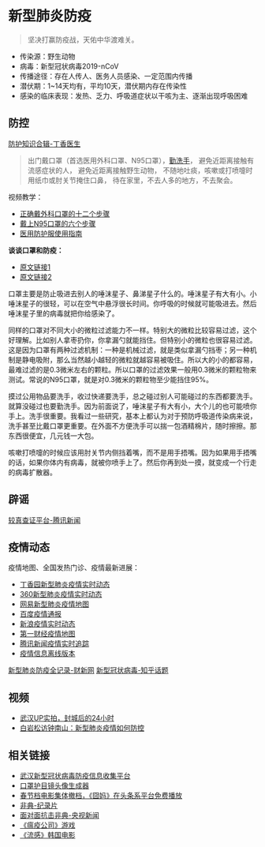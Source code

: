 # 新型肺炎防疫
> 坚决打赢防疫战，天佑中华渡难关。

- 传染源：野生动物
- 病毒：新型冠状病毒2019-nCoV
- 传播途径：存在人传人、医务人员感染、一定范围内传播
- 潜伏期：1~14天均有，平均10天，潜伏期内存在传染性
- 感染的临床表现：发热、乏力、呼吸道症状以干咳为主、逐渐出现呼吸困难

## 防控
[防护知识合辑-丁香医生](https://mp.weixin.qq.com/s/UkWbqzKRe2DITz2nS6-XvQ)

> 出门戴口罩（首选医用外科口罩、N95口罩），[勤洗手](https://mp.weixin.qq.com/s?__biz=MjA1ODMxMDQwMQ==&mid=2657273187&idx=5&sn=7abd6d8bff45341c85bd88575e034c9f&chksm=4906c10d7e71481b5c82ff09e384e0e3118e28bc59f036b290a481eb8b4b64f78822ff5fc3d8&scene=21#wechat_redirect)，
避免近距离接触有流感症状的人，
避免近距离接触野生动物，
不随地吐痰，咳嗽或打喷嚏时用纸巾或肘关节掩住口鼻，
待在家里，不去人多的地方，不去聚会。

视频教学：
- [正确戴外科口罩的十二个步骤](https://www.bilibili.com/video/av84429638)
- [戴上N95口罩的六个步骤](https://www.bilibili.com/video/av84422414)
- [医用防护服使用指南](https://www.bilibili.com/video/av84823516)

**谈谈口罩和防疫：**
- [原文链接1](https://mp.weixin.qq.com/s/1QmU8v9C23DXQ9Y4TQohZA)
- [原文链接2](https://mp.weixin.qq.com/s?src=11&timestamp=1580037005&ver=2120&signature=adSY285WoZhc1kqFx-T92zJUqBEuF3M7b03uxAWxnr6ConC4kq9fLAV0eaRfWFawE-R-OszwD4ULq8jiVWvWWf4BIaFIs*-nBE*4KYmp7K1shYK*1j-lGs*PdogDBQZ-&new=1)

口罩主要是防止吸进去别人的唾沫星子、鼻涕星子什么的。唾沫星子有大有小。小唾沫星子的很轻，可以在空气中悬浮很长时间。你呼吸的时候就可能吸进去。然后唾沫星子里的病毒就把你给感染了。

同样的口罩对不同大小的微粒过滤能力不一样。特别大的微粒比较容易过滤，这个好理解。比如别人拿枣扔你，你拿漏勺就能挡住。但特别小的微粒也很容易过滤。这是因为口罩有两种过滤机制：一种是机械过滤，就是类似拿漏勺挡枣；另一种机制是静电吸附，那么当然越小越轻的微粒就越容易被吸住。所以大的小的都容易，最难过滤的是0.3微米左右的颗粒。所以口罩的过滤效果一般用0.3微米的颗粒物来测试。常说的N95口罩，就是对0.3微米的颗粒物至少能挡住95%。

摸过公用物品要洗手，收过快递要洗手，总之碰过别人可能碰过的东西都要洗手。就算没碰过也要勤洗手。因为前面说了，唾沫星子有大有小，大个儿的也可能喷你手上。洗手很重要。我看过一些研究，基本上都认为对于预防呼吸道传染病来说，洗手甚至比戴口罩更重要。在外面不方便洗手可以揣一包酒精棉片，随时擦擦。那东西很便宜，几元钱一大包。

咳嗽打喷嚏的时候应该用肘关节内侧挡着嘴，而不是用手捂嘴。因为如果用手捂嘴的话，如果你体内有病毒，就被你喷手上了。然后你再到处一摸，就变成一个行走的病毒扩散器。

## 辟谣
[较真查证平台-腾讯新闻](https://vp.fact.qq.com/home)

## 疫情动态
疫情地图、全国发热门诊、疫情最新进展：
- [丁香园新型肺炎疫情实时动态](https://3g.dxy.cn/newh5/view/pneumonia)
- [360新型肺炎疫情实时动态](https://arena.360.cn/docs/wuhan_pneumonia/)
- [网易新型肺炎疫情地图](https://news.163.com/special/epidemic/)
- [百度疫情通报](https://voice.baidu.com/act/newpneumonia/newpneumonia)
- [新浪疫情实时动态](https://news.sina.cn/zt_d/yiqing0121)
- [第一财经疫情地图](https://m.yicai.com/news/100476965.html)
- [腾讯新闻疫情实时追踪](https://news.qq.com/zt2020/page/feiyan.htm)
- [疫情信息离线版本](./special/README.md)

[新型肺炎防疫全记录-财新网](http://m.app.caixin.com/m_topic_detail/1473.html)
[新型冠状病毒-知乎话题](https://www.zhihu.com/topic/21238418/top-answers)

## 视频
- [武汉UP实拍，封城后的24小时](https://www.bilibili.com/video/av84850049)
- [白岩松访钟南山：新型肺炎疫情如何防控](https://v.qq.com/x/cover/mzc00200oqqk983/v00336kuxnm.html)

## 相关链接
- [武汉新型冠状病毒防疫信息收集平台](https://github.com/wuhan2020/wuhan2020)
- [口罩护目镜头像生成器](https://h5.codefuture.top/2020-mask)
- [春节档电影集体撤档，《囧妈》在头条系平台免费播放](https://new.qq.com/omn/20200124/20200124A08VF400.html)
- [非典-纪录片](https://www.bilibili.com/video/av8132069)
- [面对面抗击非典-央视新闻](https://v.qq.com/x/page/y0197dxwv57.html)
- [《瘟疫公司》游戏](https://www.zhihu.com/topic/19837100/top-answers)
- [《流感》韩国电影](https://v.youku.com/v_show/id_XNzA0OTIwMzg4.html)